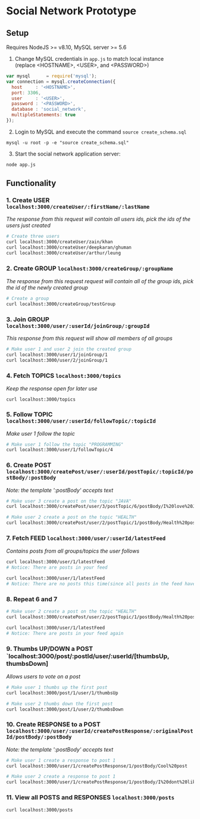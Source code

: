 # Social Network Prototype
## Setup

Requires NodeJS >= v8.10, MySQL server >= 5.6

1. Change MySQL credentials in `app.js` to match local instance  
(replace \<HOSTNAME>, \<USER>, and \<PASSWORD>)
```js
var mysql      = require('mysql');
var connection = mysql.createConnection({
  host     : '<HOSTNAME>',
  port: 3306,
  user     : '<USER>',
  password : '<PASSWORD>',
  database : 'social_network',
  multipleStatements: true
});
```
2. Login to MySQL and execute the command `source create_schema.sql`
```
mysql -u root -p -e "source create_schema.sql"
```

3. Start the social network application server: 
```bash
node app.js
```

## Functionality
### 1. Create USER `localhost:3000/createUser/:firstName/:lastName`  
_The response from this request will contain all users ids, pick the ids of the users just created_
```bash
# Create three users
curl localhost:3000/createUser/zain/khan
curl localhost:3000/createUser/deepkaran/ghuman
curl localhost:3000/createUser/arthur/leung
```

### 2. Create GROUP `localhost:3000/createGroup/:groupName`  
_The response from this request request will contain all of the group ids, pick the id of the newly created group_
```bash
# Create a group
curl localhost:3000/createGroup/testGroup
```

### 3. Join GROUP `localhost:3000/user/:userId/joinGroup/:groupId`  
_This response from this request will show all members of all groups_
```bash
# Make user 1 and user 2 join the created group
curl localhost:3000/user/1/joinGroup/1
curl localhost:3000/user/2/joinGroup/1
```

### 4. Fetch TOPICS `localhost:3000/topics`  
_Keep the response open for later use_
```
curl localhost:3000/topics
```

### 5. Follow TOPIC `localhost:3000/user/:userId/followTopic/:topicId`
_Make user 1 follow the topic_
```bash
# Make user 1 follow the topic "PROGRAMMING"
curl localhost:3000/user/1/followTopic/4
```

### 6. Create POST `localhost:3000/createPost/user/:userId/postTopic/:topicId/postBody/:postBody`
_Note: the template ':postBody' accepts text_
```bash
# Make user 3 create a post on the topic "JAVA"
curl localhost:3000/createPost/user/3/postTopic/6/postBody/I%20love%20Java

# Make user 2 create a post on the topic "HEALTH"
curl localhost:3000/createPost/user/2/postTopic/1/postBody/Health%20post
```

### 7. Fetch FEED `localhost:3000/user/:userId/latestFeed`  
_Contains posts from all groups/topics the user follows_ 
```bash
curl localhost:3000/user/1/latestFeed
# Notice: There are posts in your feed

curl localhost:3000/user/1/latestFeed
# Notice: There are no posts this time(since all posts in the feed have been viewed by user 1 already)
```

### 8. Repeat 6 and 7
```bash
# Make user 2 create a post on the topic "HEALTH"
curl localhost:3000/createPost/user/2/postTopic/1/postBody/Health%20post2

curl localhost:3000/user/1/latestFeed
# Notice: There are posts in your feed again
```

### 9. Thumbs UP/DOWN a POST `localhost:3000/post/:postId/user/:userId/[thumbsUp, thumbsDown]
_Allows users to vote on a post_
```bash
# Make user 1 thumbs up the first post
curl localhost:3000/post/1/user/1/thumbsUp

# Make user 2 thumbs down the first post
curl localhost:3000/post/1/user/2/thumbsDown
```

### 10. Create RESPONSE to a POST `localhost:3000/user/:userId/createPostResponse/:originalPostId/postBody/:postBody`
_Note: the template ':postBody' accepts text_
```bash
# Make user 1 create a response to post 1
curl localhost:3000/user/1/createPostResponse/1/postBody/Cool%20post

# Make user 2 create a response to post 1
curl localhost:3000/user/1/createPostResponse/1/postBody/I%20dont%20like%20this%20post
```

### 11. View all POSTS and RESPONSES `localhost:3000/posts`
```bash
curl localhost:3000/posts
```
